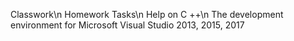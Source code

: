 Classwork\n
Homework Tasks\n
Help on C ++\n
The development environment for Microsoft Visual Studio 2013, 2015, 2017
